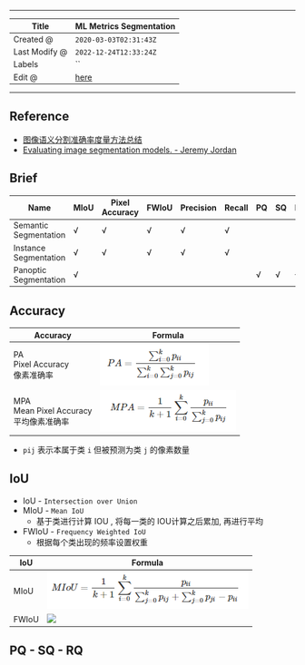 -----

| Title         | ML Metrics Segmentation                               |
| ------------- | ----------------------------------------------------- |
| Created @     | `2020-03-03T02:31:43Z`                                |
| Last Modify @ | `2022-12-24T12:33:24Z`                                |
| Labels        | \`\`                                                  |
| Edit @        | [here](https://github.com/junxnone/aiwiki/issues/231) |

-----

## Reference

  - [图像语义分割准确率度量方法总结](https://zhuanlan.zhihu.com/p/38236530)
  - [Evaluating image segmentation models. - Jeremy
    Jordan](https://www.jeremyjordan.me/evaluating-image-segmentation-models/)

## Brief

| Name                  | MIoU | Pixel Accuracy | FWIoU | Precision | Recall | PQ | SQ | RQ |
| --------------------- | ---- | -------------- | ----- | --------- | ------ | -- | -- | -- |
| Semantic Segmentation | √    | √              | √     | √         | √      |    |    |    |
| Instance Segmentation | √    | √              | √     | √         | √      |    |    |    |
| Panoptic Segmentation | √    |                |       |           |        | √  | √  | √  |

## Accuracy

| Accuracy                              | Formula                                                      |
| ------------------------------------- | ------------------------------------------------------------ |
| PA<br>Pixel Accuracy<br>像素准确率         | ![image](media/e17af98a10f124d80bbec1c642ff87213f2dedd1.png) |
| MPA<br>Mean Pixel Accuracy<br>平均像素准确率 | ![image](media/0c5b783de7a9080a011c87ca271b3fe024bfede6.png) |

  - `pij` 表示本属于类 `i` 但被预测为类 `j` 的像素数量

## IoU

  - IoU - `Intersection over Union`
  - MIoU - `Mean IoU`
      - 基于类进行计算 IOU , 将每一类的 IOU计算之后累加, 再进行平均
  - FWIoU - `Frequency Weighted IoU`
      - 根据每个类出现的频率设置权重

| IoU   | Formula                                                                                                                        |
| ----- | ------------------------------------------------------------------------------------------------------------------------------ |
| MIoU  | ![image](media/f73133ed87f895b2597a93c7eb9da3353b548b9f.png)                                                                   |
| FWIoU | <img height="100px" src="https://user-images.githubusercontent.com/2216970/70517389-7ff25b80-1b73-11ea-82da-3723ff537c64.png"> |

## PQ - SQ - RQ

